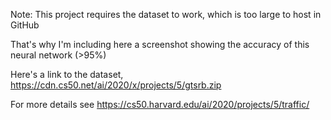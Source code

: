 Note: This project requires the dataset to work, which is too large to host in GitHub

That's why I'm including here a screenshot showing the accuracy of this neural network (>95%)

Here's a link to the dataset, https://cdn.cs50.net/ai/2020/x/projects/5/gtsrb.zip

For more details see https://cs50.harvard.edu/ai/2020/projects/5/traffic/
